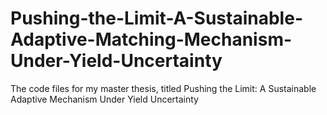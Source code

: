 # Pushing-the-Limit-A-Sustainable-Adaptive-Matching-Mechanism-Under-Yield-Uncertainty
The code files for my master thesis, titled Pushing the Limit: A Sustainable Adaptive Mechanism Under Yield Uncertainty
